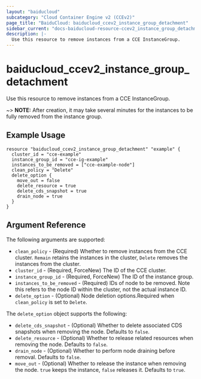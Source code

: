 ```yaml
---
layout: "baiducloud"
subcategory: "Cloud Container Engine v2 (CCEv2)"
page_title: "BaiduCloud: baiducloud_ccev2_instance_group_detachment"
sidebar_current: "docs-baiducloud-resource-ccev2_instance_group_detachment"
description: |-
  Use this resource to remove instances from a CCE InstanceGroup.
---
```


# baiducloud_ccev2_instance_group_detachment

Use this resource to remove instances from a CCE InstanceGroup.

~> **NOTE:** After creation, it may take several minutes for the instances to be fully removed from the instance group.

## Example Usage

```hcl
resource "baiducloud_ccev2_instance_group_detachment" "example" {
  cluster_id = "cce-example"
  instance_group_id = "cce-ig-example"
  instances_to_be_removed = ["cce-example-node"]
  clean_policy = "Delete"
  delete_option {
    move_out = false
    delete_resource = true
    delete_cds_snapshot = true
    drain_node = true
  }
}
```

## Argument Reference

The following arguments are supported:

* `clean_policy` - (Required) Whether to remove instances from the CCE cluster. `Remain` retains the instances in the cluster, `Delete` removes the instances from the cluster.
* `cluster_id` - (Required, ForceNew) The ID of the CCE cluster.
* `instance_group_id` - (Required, ForceNew) The ID of the instance group.
* `instances_to_be_removed` - (Required) IDs of node to be removed. Note this refers to the node ID within the cluster, not the actual instance ID.
* `delete_option` - (Optional) Node deletion options.Required when `clean_policy` is set to `Delete`.

The `delete_option` object supports the following:

* `delete_cds_snapshot` - (Optional) Whether to delete associated CDS snapshots when removing the node. Defaults to `false`.
* `delete_resource` - (Optional) Whether to release related resources when removing the node. Defaults to `false`.
* `drain_node` - (Optional) Whether to perform node draining before removal. Defaults to `false`.
* `move_out` - (Optional) Whether to release the instance when removing the node. `true` keeps the instance, `false` releases it. Defaults to `true`.


